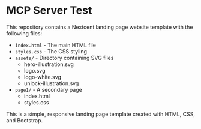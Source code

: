 # MCP Server Test

This repository contains a Nextcent landing page website template with the following files:

- `index.html` - The main HTML file
- `styles.css` - The CSS styling
- `assets/` - Directory containing SVG files
  - hero-illustration.svg
  - logo.svg
  - logo-white.svg
  - unlock-illustration.svg
- `page1/` - A secondary page
  - index.html
  - styles.css

This is a simple, responsive landing page template created with HTML, CSS, and Bootstrap.